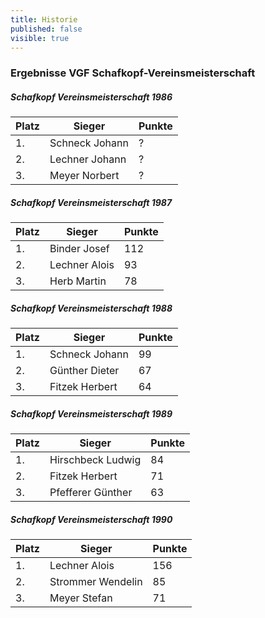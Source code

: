 ```yaml
---
title: Historie
published: false
visible: true
---
```


### Ergebnisse VGF Schafkopf-Vereinsmeisterschaft

##### **Schafkopf Vereinsmeisterschaft 1986**
|**Platz**|   **Sieger**     |**Punkte**|
|---------|------------------|----------|
|    1.   |Schneck Johann    |?         |
|    2.   |Lechner Johann    |?         |
|    3.   |Meyer Norbert     |?         |

##### **Schafkopf Vereinsmeisterschaft 1987**
|**Platz**|   **Sieger**     |**Punkte**|
|---------|------------------|----------|
|    1.   |Binder Josef      |112       |
|    2.   |Lechner Alois     |93        |
|    3.   |Herb Martin       |78        |

##### **Schafkopf Vereinsmeisterschaft 1988**
|**Platz**|   **Sieger**     |**Punkte**|
|---------|------------------|----------|
|    1.   |Schneck Johann    |99        |
|    2.   |Günther Dieter    |67        |
|    3.   |Fitzek Herbert    |64        |

##### **Schafkopf Vereinsmeisterschaft 1989**
|**Platz**|   **Sieger**     |**Punkte**|
|---------|------------------|----------|
|    1.   |Hirschbeck Ludwig |84        |
|    2.   |Fitzek Herbert    |71        |
|    3.   |Pfefferer Günther |63        |

##### **Schafkopf Vereinsmeisterschaft 1990**
|**Platz**|   **Sieger**     |**Punkte**|
|---------|------------------|----------|
|    1.   |Lechner Alois     |156       |
|    2.   |Strommer Wendelin |85        |
|    3.   |Meyer Stefan      |71        |
